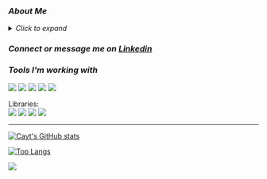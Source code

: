 ### *About Me*
<details>
  <summary><i>Click to expand</i></summary>
  Made you look! :eyes: More about me coming soon.
</details

<!-- LinkedIn Badge when I'm ready to add it.
[![Linkedin Badge](https://img.shields.io/badge/-Cayt-blue?style=flat&logo=Linkedin&logoColor=white&link=https://www.linkedin.com/in/cayt/)](https://www.linkedin.com/in/cayt/)
-->
<!--
**Cayt-Schlichting/Cayt-Schlichting** is a ✨ _special_ ✨ repository because its `README.md` (this file) appears on your GitHub profile.

Here are some ideas to get you started:

- 🔭 I’m currently working on ...
- 🌱 I’m currently learning ...
- 👯 I’m looking to collaborate on ...
- 🤔 I’m looking for help with ...
- 💬 Ask me about ...
- 📫 How to reach me: ...
- 😄 Pronouns: ...
- ⚡ Fun fact: ...
-->
### *Connect or message me on [Linkedin](https://www.linkedin.com/in/cayt/)*
  <!--Might want to mix this up later in order to have a Linkedin and Tableau Public profile -->
### *Tools I'm working with*
<img src="https://img.shields.io/badge/Python-306998?&style=for-the-badge&logo=python&logoColor=FFD43B"/> <img src="https://img.shields.io/badge/GitHub-333333?&style=for-the-badge&logo=github&logoColor=f5f5f5"/> <img src="https://img.shields.io/badge/MySQL-00758F?&style=for-the-badge&logo=mysql&logoColor=F29111"/>  <img src="https://img.shields.io/badge/Jupyter-4e4e4e?&style=for-the-badge&logo=Jupyter&logoColor=f37626" />
  <img src="https://img.shields.io/badge/Tableau-18417e?&style=for-the-badge&logo=tableau&logoColor=white" />
  
  Libraries:  
    <img src="https://img.shields.io/badge/pandas-130654?&style=for-the-badge&logo=pandas&logoColor=white" /> <img src="https://img.shields.io/badge/numpy-4d77cf?&style=for-the-badge&logo=numpy&logoColor=4daacf" /> <img src="https://img.shields.io/badge/matplotlib-11557c?&style=for-the-badge&logo=python&logoColor=white" /> <img src="https://img.shields.io/badge/seaborn-444876?&style=for-the-badge&logo=python&logoColor=white" />
<!-- Note, I need to find the appropriate matplotlib logo -->
---
[![Cayt's GitHub stats](https://github-readme-stats.vercel.app/api?username=cayt-schlichting&layout=compact&theme=nightowl&count_private=true)](https://github.com/cayt-schlichting/github-readme-stats)
  
[![Top Langs](https://github-readme-stats.vercel.app/api/top-langs/?username=cayt-schlichting&layout=compact&theme=nightowl&count_private=true)](https://github.com/cayt-schlichting/github-readme-stats)
  
![](https://komarev.com/ghpvc/?username=cayt-schlichting&style=plastic)



